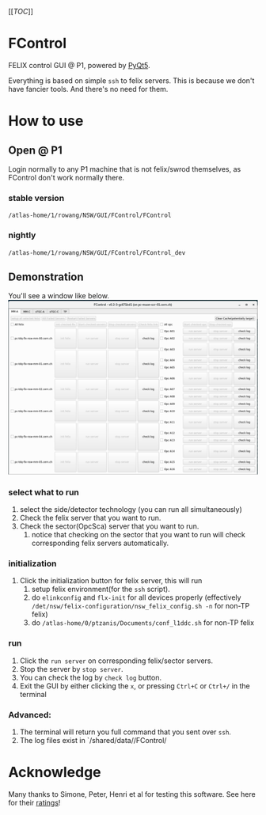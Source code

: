 [[_TOC_]]

# FControl

FELIX control GUI @ P1, powered by [PyQt5](https://www.riverbankcomputing.com/software/pyqt/).

Everything is based on simple `ssh` to felix servers. This is because we don't have fancier tools. And there's no need for them.

# How to use

## Open @ P1
Login normally to any P1 machine that is not felix/swrod themselves, as FControl don't work normally there.

### stable version
```
/atlas-home/1/rowang/NSW/GUI/FControl/FControl
```
### nightly
```
/atlas-home/1/rowang/NSW/GUI/FControl/FControl_dev
```


## Demonstration
You'll see a window like below.
![MainGUI](./image.png)

### select what to run
1. select the side/detector technology (you can run all simultaneously)
1. Check the felix server that you want to run.
1. Check the sector(OpcSca) server that you want to run.
   1. notice that checking on the sector that you want to run will check corresponding felix servers automatically.

### initialization 
1. Click the initialization button for felix server, this will run
   1. setup felix environment(for the `ssh` script).
   1. do `elinkconfig` and `flx-init` for all devices properly (effectively `/det/nsw/felix-configuration/nsw_felix_config.sh -n` for non-TP felix)
   1. do `/atlas-home/0/ptzanis/Documents/conf_l1ddc.sh` for non-TP felix

### run
1. Click the `run server` on corresponding felix/sector servers.
1. Stop the server by `stop server`.
1. You can check the log by `check log` button.
1. Exit the GUI by either clicking the `x`, or pressing `Ctrl+C` or `Ctrl+/` in the terminal

### Advanced:

1. The terminal will return you full command that you sent over `ssh`. 
1. The log files exist in `/shared/data/<your user name>/FControl/<directories>

# Acknowledge 
Many thanks to Simone, Peter, Henri et al for testing this software. See here for their [ratings](Acknowledgement/mention.md)!

